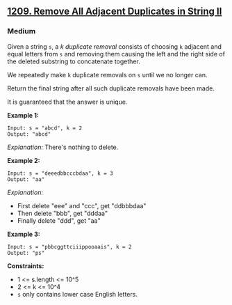 ## [1209. Remove All Adjacent Duplicates in String II](https://leetcode.com/problems/remove-all-adjacent-duplicates-in-string-ii/)
### Medium

Given a string `s`, a _k duplicate removal_ consists of choosing `k` adjacent and equal letters from `s` and removing them causing the left and the right side of the deleted substring to concatenate together.

We repeatedly make `k` duplicate removals on `s` until we no longer can.

Return the final string after all such duplicate removals have been made.

It is guaranteed that the answer is unique.

**Example 1:**

```
Input: s = "abcd", k = 2
Output: "abcd"
```
*Explanation:* There's nothing to delete.

**Example 2:**
```
Input: s = "deeedbbcccbdaa", k = 3
Output: "aa"
```
*Explanation:*
- First delete "eee" and "ccc", get "ddbbbdaa"
- Then delete "bbb", get "dddaa"
- Finally delete "ddd", get "aa"

**Example 3:**
```
Input: s = "pbbcggttciiippooaais", k = 2
Output: "ps"
```

**Constraints:**

* 1 <= s.length <= 10^5
* 2 <= k <= 10^4
* `s` only contains lower case English letters.
